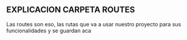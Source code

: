 ## EXPLICACION CARPETA ROUTES
Las routes son eso, las rutas que va a usar nuestro proyecto para sus funcionalidades y se guardan aca